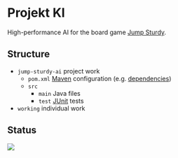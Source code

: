 # Projekt KI

High-performance AI for the board game [Jump Sturdy](https://www.mindsports.nl/index.php/the-pit/576-jumpsturdy).

## Structure

- ```jump-sturdy-ai``` project work
  - ```pom.xml``` [Maven](https://www.jetbrains.com/help/idea/maven-support.html) configuration (e.g. [dependencies](https://mvnrepository.com/))
  - ```src``` 
    - ```main``` Java files
    - ```test``` [JUnit](https://www.jetbrains.com/help/idea/junit.html) tests
- ```working``` individual work

## Status

![](https://github.com/noelkronenberg/projekt-ki/workflows/tests/badge.svg)
